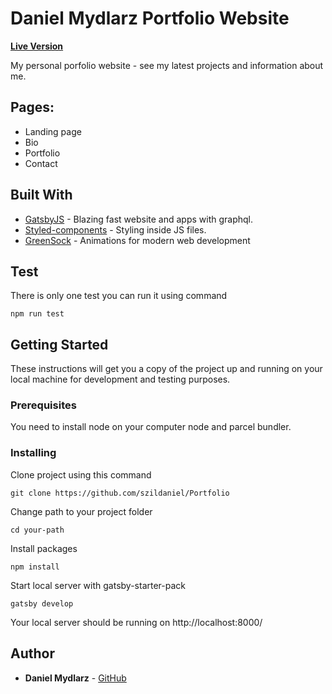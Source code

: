 # Daniel Mydlarz Portfolio Website
 **[Live Version](https://portfolio-6hth04q4z.vercel.app/)**

My personal porfolio website - see my latest projects and information about me.

## Pages:

- Landing page
- Bio
- Portfolio
- Contact

## Built With
* [GatsbyJS](https://www.gatsbyjs.com/) - Blazing fast website and apps with graphql.
* [Styled-components](https://styled-components.com/) - Styling inside JS files.
* [GreenSock](https://greensock.com/gsap/) - Animations for modern web development

## Test

There is only one test you can run it using command

```
npm run test
```

## Getting Started

These instructions will get you a copy of the project up and running on your local machine for development and testing purposes. 

### Prerequisites

You need to install node on your computer node and parcel bundler.


### Installing


Clone project using this command

```
git clone https://github.com/szildaniel/Portfolio
```
Change path to your project folder

```
cd your-path
```
Install packages

```
npm install
```
Start local server with gatsby-starter-pack
```
gatsby develop
```


Your local server should be running on http://localhost:8000/

## Author

* **Daniel Mydlarz**  - [GitHub](https://github.com/szildaniel)
